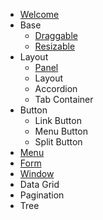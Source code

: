   * [Welcome](welcome.md)
  * Base
    * [Draggable](draggable.md)
    * [Resizable](resizable.md)
  * Layout
    * [Panel](panel.md)
    * Layout
    * Accordion
    * Tab Container
  * Button
    * Link Button
    * Menu Button
    * Split Button
  * [Menu](menu.md)
  * [Form](form.md)
  * [Window](window.md)
  * Data Grid
  * Pagination
  * Tree